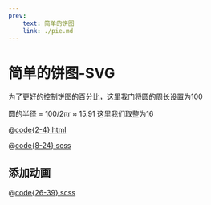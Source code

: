 ```yaml
---
prev: 
    text: 简单的饼图
    link: ./pie.md
---
```

# 简单的饼图-SVG
为了更好的控制饼图的百分比，这里我门将圆的周长设置为100

圆的半径 = 100/2πr ≈ 15.91 这里我们取整为16

@[code{2-4} html](../.vuepress/components/css-pie-svg.vue)

<css-pie-svg :style="{ 'margin': '1rem auto' }"/>

@[code{8-24} scss](../.vuepress/components/css-pie-svg.vue)

## 添加动画
<css-pie-svg class="rotate-circle" :style="{ 'margin': '1rem auto' }"/>

@[code{26-39} scss](../.vuepress/components/css-pie-svg.vue)

